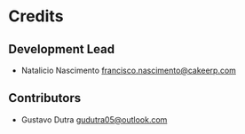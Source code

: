 # Credits

## Development Lead

- Natalicio Nascimento <francisco.nascimento@cakeerp.com>

## Contributors

- Gustavo Dutra <gudutra05@outlook.com>
